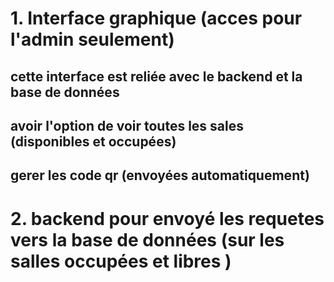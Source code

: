 # 1. Interface graphique (acces pour l'admin seulement)
## cette interface est reliée avec le backend et la base de données 
## avoir l'option de voir toutes les sales (disponibles et occupées)
## gerer les code qr (envoyées automatiquement)
# 2. backend pour envoyé les requetes vers la base de données (sur les salles occupées et libres )

